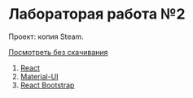 # Лабораторая работа №2

Проект: копия Steam.

[Посмотреть без скачивания](https://weblab2.netlify.app/)

1. [React](https://reactjs.org/)
2. [Material-UI](https://material-ui.com/ru/)
3. [React Bootstrap](https://react-bootstrap.netlify.app/) 
